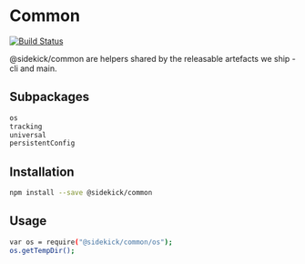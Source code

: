 # Common

[![Build Status](https://travis-ci.org/sidekickcode/common.svg?branch=master)](https://travis-ci.org/sidekickcode/common)

@sidekick/common are helpers shared by the releasable artefacts we ship - cli and main.

## Subpackages

```sh
os
tracking
universal
persistentConfig
```

## Installation

```sh
npm install --save @sidekick/common
```

## Usage

```sh
var os = require("@sidekick/common/os");
os.getTempDir();
```

